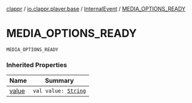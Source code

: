 [clappr](../../index.md) / [io.clappr.player.base](../index.md) / [InternalEvent](index.md) / [MEDIA_OPTIONS_READY](./-m-e-d-i-a_-o-p-t-i-o-n-s_-r-e-a-d-y.md)

# MEDIA_OPTIONS_READY

`MEDIA_OPTIONS_READY`

### Inherited Properties

| Name | Summary |
|---|---|
| [value](value.md) | `val value: `[`String`](https://kotlinlang.org/api/latest/jvm/stdlib/kotlin/-string/index.html) |
